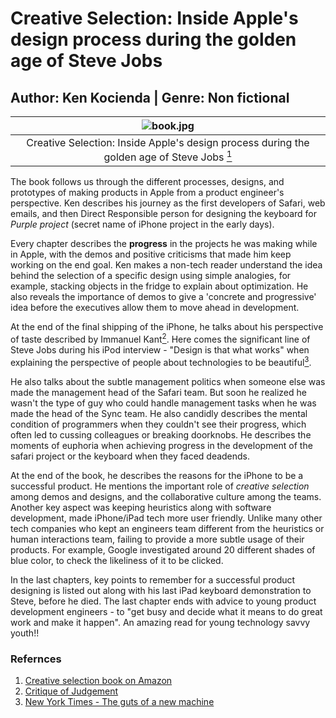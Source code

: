 # Creative Selection: Inside Apple's design process during the golden age of Steve Jobs

## Author: Ken Kocienda | Genre: Non fictional

| ![book.jpg](/assets/2020-09-02-creative_selection.jpg) |
|:--:|
| Creative Selection: Inside Apple's design process during the golden age of Steve Jobs [<sup>1</sup>][1] |

The book follows us through the different processes, designs, and prototypes of making products in Apple from a product engineer's perspective. Ken describes his journey as the first developers of Safari, web emails, and then Direct Responsible person for designing the keyboard for _Purple project_ (secret name of iPhone project in the early days).

Every chapter describes the **progress** in the projects he was making while in Apple, with the demos and positive criticisms that made him keep working on the end goal. Ken makes a non-tech reader understand the idea behind the selection of a specific design using simple analogies, for example, stacking objects in the fridge to explain about optimization. He also reveals the importance of demos to give a 'concrete and progressive' idea before the executives allow them to move ahead in development.

At the end of the final shipping of the iPhone, he talks about his perspective of taste described by Immanuel Kant[<sup>2</sup>][2]. Here comes the significant line of Steve Jobs during his iPod interview - "Design is that what works" when explaining the perspective of people about technologies to be beautiful[<sup>3</sup>][3].

He also talks about the subtle management politics when someone else was made the management head of the Safari team. But soon he realized he wasn't the type of guy who could handle management tasks when he was made the head of the Sync team. He also candidly describes the mental condition of programmers when they couldn't see their progress, which often led to cussing colleagues or breaking doorknobs. He describes the moments of euphoria when achieving progress in the development of the safari project or the keyboard when they faced deadends.

At the end of the book, he describes the reasons for the iPhone to be a successful product. He mentions the important role of *creative selection* among demos and designs, and the collaborative culture among the teams. Another key aspect was keeping heuristics along with software development, made iPhone/iPad tech more user friendly. Unlike many other tech companies who kept an engineers team different from the heuristics or human interactions team, failing to provide a more subtle usage of their products. For example, Google investigated around 20 different shades of blue color, to check the likeliness of it to be clicked.

In the last chapters, key points to remember for a successful product designing is listed out along with his last iPad keyboard demonstration to Steve, before he died. The last chapter ends with advice to young product development engineers - to "get busy and decide what it means to do great work and make it happen". An amazing read for young technology savvy youth!!

### Refernces

1. [Creative selection book on Amazon](https://www.amazon.in/Creative-Selection-Inside-Apples-Process/dp/1529004713/ref=sr_1_2?dchild=1&keywords=creative+selection&qid=1599056723&sr=8-2)
2. [Critique of Judgement](https://en.wikipedia.org/wiki/Critique_of_Judgment)
3. [New York Times - The guts of a new machine](https://www.nytimes.com/2003/11/30/magazine/the-guts-of-a-new-machine.html)

[1]: <https://www.amazon.in/Creative-Selection-Inside-Apples-Process/dp/1529004713/ref=sr_1_2?dchild=1&keywords=creative+selection&qid=1599056723&sr=8-2> "Creative selection book on Amazon"
[2]: <https://en.wikipedia.org/wiki/Critique_of_Judgment> "Critique of Judgement"
[3]: <https://www.nytimes.com/2003/11/30/magazine/the-guts-of-a-new-machine.html> "New York Times - The guts of a new machine"